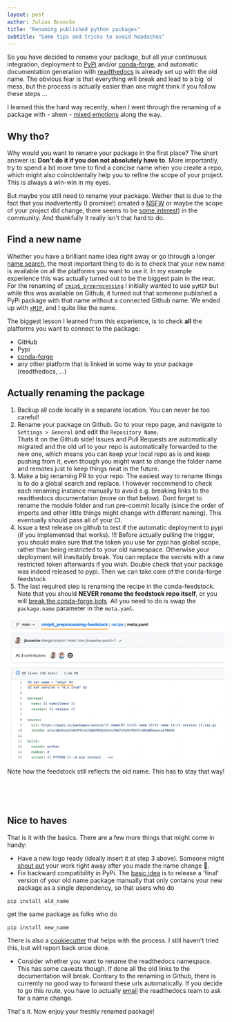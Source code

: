 ```yaml
---
layout: post
author: Julius Busecke
title: "Renaming published python packages"
subtitle: "Some tips and tricks to avoid headaches"
---
```


So you have decided to rename your package, but all your continuous integration, deployment to [PyPi](https://pypi.org) and/or [conda-forge](https://conda-forge.org/#page-top), and automatic documentation generation with [readthedocs](https://readthedocs.org) is already set up with the old name. The obvious fear is that everything will break and lead to a big 'ol mess, but the process is actually easier than one might think if you follow these steps ... 

I learned this the hard way recently, when I  went through the renaming of a package with - ahem - [mixed emotions](https://twitter.com/JuliusBusecke/status/1545521169419444224?s=20&t=hCcJ36MLmjSeRPxiLkOW3g) along the way. 

## Why tho?
Why would you want to rename your package in the first place? The short answer is: **Don't do it if you don not absolutely have to**. 
More importantly, try to spend a bit more time to find a concise name when you create a repo, which might also coincidentally help you to refine the scope of your project. This is always a win-win in my eyes. 

But maybe you still need to rename your package. Wether that is due to the fact that you inadvertently (I promise!) created a [NSFW](https://github.com/jbusecke/xmovie) or maybe the scope of your project did change, there seems to be [some interest](https://twitter.com/JuliusBusecke/status/1547674960134426628?s=20&t=kInsJ15bPRjtKWMFTplrQg)) in the community. And thankfully it really isn't that hard to do. 

## Find a new name
Whether you have a brilliant name idea right away or go through a longer [name search](https://github.com/jbusecke/xMIP/issues/124), the most important thing to do is to check that your new name is available on all the platforms you want to use it. 
In my example experience this was actually turned out to be the biggest pain in the rear. For the renaming of [`cmip6_preprocessing`](https://github.com/jbusecke/xMIP) I initially wanted to use `pyMIP` but while this was available on Github, it turned out that someone published a PyPi package with that name without a connected Github name. We ended up with [`xMIP`](), and I quite like the name. 

The biggest lesson I learned from this experience, is to check **all** the platforms you want to connect to the package:
- GitHub
- Pypi
- [conda-forge](https://conda-forge.org/feedstock-outputs/)
- any other platform that is linked in some way to your package (readthedocs, ...)

## Actually renaming the package

1. Backup all code locally in a separate location. You can never be too careful!
2. Rename your package on Github. Go to your repo page, and navigate to `Settings > General` and edit the `Repository Name`.  
Thats it on the Github side! Issues and Pull Requests are automatically migrated and the old url to your repo is automatically forwarded to the new one, which means you can keep your local repo as is and keep pushing from it, even though you might want to change the folder name and remotes just to keep things neat in the future.
3. Make a big renaming PR to your repo. The easiest way to rename things is to do a global search and replace. I however recommend to check each renaming instance manually to avoid e.g. breaking links to the readthedocs documentation (more on that below). Dont forget to rename the module folder and run pre-commit locally (since the order of imports and other little things might change with different naming). This eventually should pass all of your CI.
4. Issue a test release on github to test if the automatic deployment to pypi (if you implemented that works). !!! Before actually pulling the trigger, you should make sure that the token you use for pypi has global scope, rather than being restricted to your old namespace. Otherwise your deployment will inevitably break. You can replace the secrets with a new restricted token afterwards if you wish. Double check that your package was indeed released to pypi. Then we can take care of the conda-forge feedstock
6. The last required step is renaming the recipe in the conda-feedstock. Note that you should **NEVER rename the feedstock repo itself**, or you will [break the conda-forge bots](https://twitter.com/condaforge/status/1544394452529299462?s=20&t=ZdMEx0Lw2xDh7T7aBD2eAQ). All you need to do is swap the `package.name` parameter in the `meta.yaml`.


<div class="text-center" style="padding-bottom: 50px">
  <img src="/img/posts/renaming/conda-forge.png" class="img-fluid" style="max-width:100%">
  <p class="text-muted">Note how the feedstock still reflects the old name. This has to stay that way!</p>
</div>

## Nice to haves
That is it with the basics. There are a few more things that might come in handy: 
- Have a new logo ready (ideally insert it at step 3 above). Someone might [shout out](https://twitter.com/juliusbusecke/status/1547308270393720838?s=21&t=uttUyU5szgNY4WOKpueqPA) your work right away after you made the name change 🤗.
- Fix backward compatibility in PyPi. The [basic idea](https://stackoverflow.com/questions/61363534/whats-the-recommended-way-of-renaming-a-project-in-pypi) is to release a 'final' version of your old name package manually that only contains your new package as a single dependency, so that users who do 
```
pip install old_name
``` 
get the same package as folks who do 
```
pip install new_name
```
There is also a [cookiecutter](https://github.com/simonw/pypi-rename) that helps with the process. I still haven't tried this, but will report back once done.
- Consider whether you want to rename the readthedocs namespace. This has some caveats though. If done all the old links to the documentation will break. Contrary to the renaming in Github, there is currently no good way to forward these urls automatically. If you decide to go this route, you have to actually [email](https://docs.readthedocs.io/en/stable/faq.html#how-do-i-change-my-project-slug-the-url-your-docs-are-served-at) the readthedocs team to ask for a name change.


That's it. Now enjoy your freshly renamed package!
